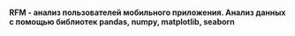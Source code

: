 #### RFM - анализ пользователей мобильного приложения. Анализ данных с помощью библиотек pandas, numpy, matplotlib, seaborn